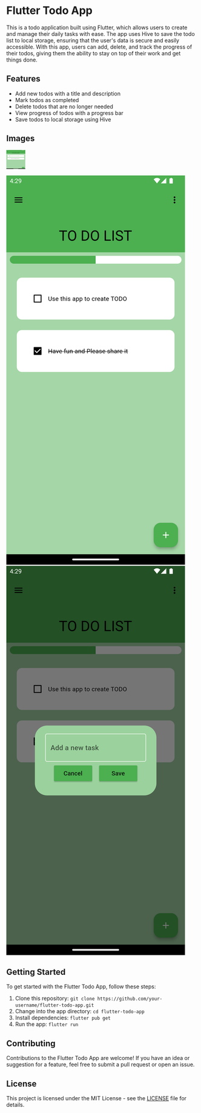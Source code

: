 # Flutter Todo App

This is a todo application built using Flutter, which allows users to create and manage their daily tasks with ease. The app uses Hive to save the todo list to local storage, ensuring that the user's data is secure and easily accessible. With this app, users can add, delete, and track the progress of their todos, giving them the ability to stay on top of their work and get things done.

## Features

* Add new todos with a title and description
* Mark todos as completed
* Delete todos that are no longer needed
* View progress of todos with a progress bar
* Save todos to local storage using Hive
## Images

<img src="https://github.com/bot-alert/todo/blob/main/gitimage/Screenshot_1678358687.png" width="50" height="50">


![](https://github.com/bot-alert/todo/blob/main/gitimage/Screenshot_1678358691.png)
![](https://github.com/bot-alert/todo/blob/main/gitimage/Screenshot_1678358694.png)
## Getting Started

To get started with the Flutter Todo App, follow these steps:

1. Clone this repository: `git clone https://github.com/your-username/flutter-todo-app.git`
2. Change into the app directory: `cd flutter-todo-app`
3. Install dependencies: `flutter pub get`
4. Run the app: `flutter run`

## Contributing

Contributions to the Flutter Todo App are welcome! If you have an idea or suggestion for a feature, feel free to submit a pull request or open an issue.

## License

This project is licensed under the MIT License - see the [LICENSE](LICENSE) file for details.
